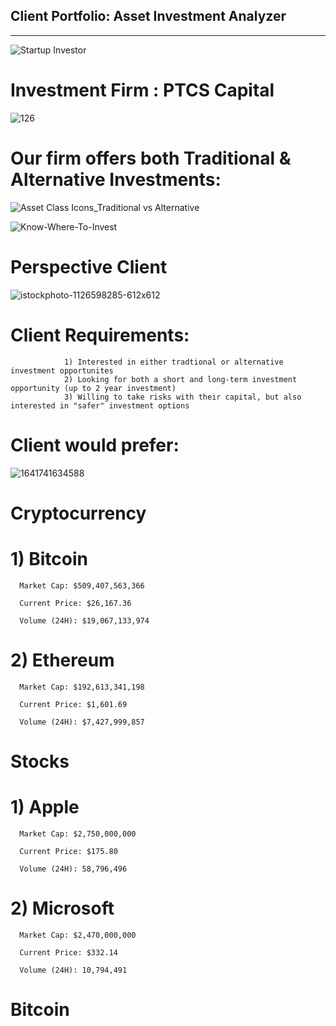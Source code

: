 ## Client Portfolio: Asset Investment Analyzer

---
![Startup Investor](https://github.com/shahp630/Project2/assets/133065460/ae6b6677-163e-46ac-80ca-57ff8cac3111)


# Investment Firm : PTCS Capital 

![126](https://github.com/shahp630/Project2/assets/133065460/960a83f6-28a2-4080-8171-37643b17b952)  

# Our firm offers both Traditional & Alternative Investments:

![Asset Class Icons_Traditional vs Alternative](https://github.com/shahp630/Project2/assets/133065460/eb343734-98b5-42ae-be0e-052109a66bf1)

![Know-Where-To-Invest](https://github.com/shahp630/Project2/assets/133065460/973e7540-d329-4bcc-bfab-91584422df1d)

# Perspective Client

![istockphoto-1126598285-612x612](https://github.com/shahp630/Project2/assets/133065460/50fe28c2-7c8f-40e5-91f7-34cd69541df5)

# Client Requirements:

                1) Interested in either tradtional or alternative investment opportunites
                2) Looking for both a short and long-term investment opportunity (up to 2 year investment)
                3) Willing to take risks with their capital, but also interested in "safer" investment options

# Client would prefer:

![1641741634588](https://github.com/shahp630/Project2/assets/133065460/43f0bfc8-3eb7-4f6d-a574-05cf4159d263)

# Cryptocurrency                            

  # 1)  Bitcoin                                                                

      Market Cap: $509,407,563,366
     
      Current Price: $26,167.36
     
      Volume (24H): $19,067,133,974

  # 2)  Ethereum                                                                

      Market Cap: $192,613,341,198
     
      Current Price: $1,601.69
     
      Volume (24H): $7,427,999,857

# Stocks

  # 1)  Apple                                                                

      Market Cap: $2,750,000,000
     
      Current Price: $175.80
     
      Volume (24H): 58,796,496

  # 2)  Microsoft                                                                

      Market Cap: $2,470,000,000
     
      Current Price: $332.14
     
      Volume (24H): 10,794,491

# Bitcoin
      






      








